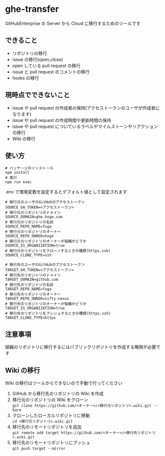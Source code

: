 # ghe-transfer

GitHubEnterprise の Server から Cloud に移行するためのツールです

## できること

- リポジトリの移行
- issue の移行(open,close)
- open している pull request の移行
- issue と pull request のコメントの移行
- hooks の移行

## 現時点でできないこと

- issue や pull request の作成者の保持(アクセストークンのユーザが作成者になります)
- issue や pull request の作成時間や更新時間の保持
- issue や pull request についているラベルやマイルストーンやリアクションの移行
- Wiki の移行

## 使い方

```
# パッケージのインストール
npm install
# 実行
npm run exec
```

.env で環境変数を設定するとデフォルト値として設定されます

```
# 移行元のユーザのGitHubのアクセストークン
SOURCE_GH_TOKEN=<アクセストークン>
# 移行元のリポジトリのドメイン
SOURCE_DOMAIN=ghe.hoge.com
# 移行元のリポジトリの名前
SOURCE_REPO_NAME=fuga
# 移行元のリポジトリのオーナー
SOURCE_REPO_OWNER=hoge
# 移行元のリポジトリのオーナーが組織かどうか
SOURCE_IS_ORGANIZATION=true
# 移行元のリポジトリをクローンするときの種類(https,ssh)
SOURCE_CLONE_TYPE=ssh

# 移行先のユーザのGitHubのアクセストークン
TARGET_GH_TOKEN=<アクセストークン>
# 移行先のリポジトリのドメイン
TARGET_DOMAIN=github.com
# 移行先のリポジトリの名前
TARGET_REPO_NAME=fuga
# 移行先のリポジトリのオーナー
TARGET_REPO_OWNER=nifty-nexus
# 移行先のリポジトリのオーナーが組織かどうか
TARGET_IS_ORGANIZATION=true
# 移行先のリポジトリをプッシュするときの種類(https,ssh)
TARGET_CLONE_TYPE=https
```

## 注意事項

組織のリポジトリに移行するにはパブリックリポジトリを作成する権限が必要です

## Wiki の移行

Wiki の移行はツールからできないので手動で行ってください

1. GitHub から移行先のリポジトリの Wiki を作成
2. 移行元のリポジトリの Wiki をクローン  
   `git clone https://github.com/<オーナー>/<移行元リポジトリ>.wiki.git --bare`
3. クローンしたローカルリポジトリに移動  
   `cd <移行元リポジトリ>.wiki.git`
4. 移行先のリモートリポジトリを追加  
   `git remote add target https://github.com/<オーナー>/<移行先リポジトリ>.wiki.git`
5. 移行先のリモートリポジトリにプッシュ  
   `git push target --mirror`
